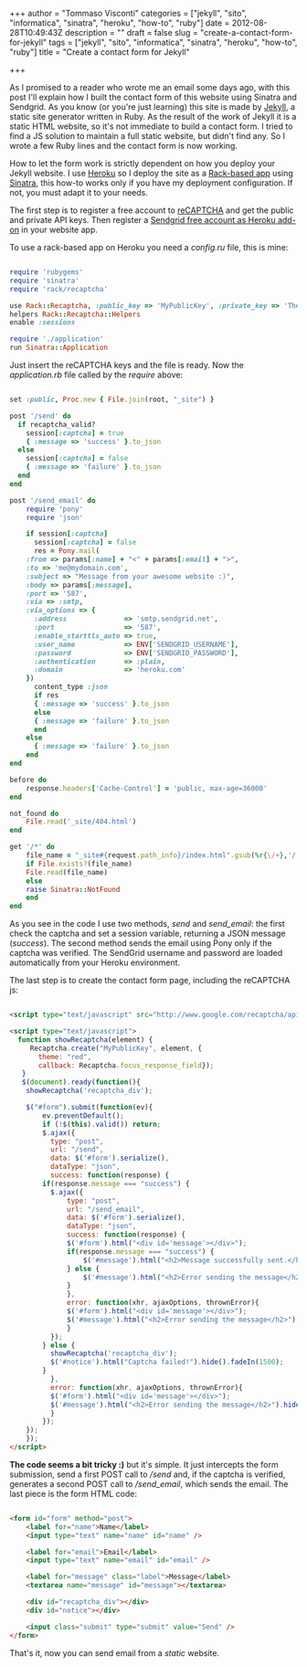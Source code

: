+++
author = "Tommaso Visconti"
categories = ["jekyll", "sito", "informatica", "sinatra", "heroku", "how-to", "ruby"]
date = 2012-08-28T10:49:43Z
description = ""
draft = false
slug = "create-a-contact-form-for-jekyll"
tags = ["jekyll", "sito", "informatica", "sinatra", "heroku", "how-to", "ruby"]
title = "Create a contact form for Jekyll"

+++



As I promised to a reader who wrote me an email some days ago, with this post I'll explain how I built the contact form of this website using Sinatra and Sendgrid. As you know (or you're just learning) this site is made by [Jekyll](https://github.com/mojombo/jekyll), a static site generator written in Ruby. As the result of the work of Jekyll it is a static HTML website, so it's not immediate to build a contact form. I tried to find a JS solution to maintain a full static website, but didn't find any. So I wrote a few Ruby lines and the contact form is now working.

How to let the form work is strictly dependent on how you deploy your Jekyll website. I use [Heroku](http://www.heroku.com/) so I deploy the site as a [Rack-based app](https://devcenter.heroku.com/articles/rack) using [Sinatra](http://www.sinatrarb.com/), this how-to works only if you have my deployment configuration. If not, you must adapt it to your needs.

The first step is to register a free account to [reCAPTCHA](http://www.google.com/recaptcha) and get the public and private API keys. Then register a [Sendgrid free account as Heroku add-on](https://devcenter.heroku.com/articles/sendgrid) in your website app.

To use a rack-based app on Heroku you need a *config.ru* file, this is mine:

```ruby

require 'rubygems'
require 'sinatra'
require 'rack/recaptcha'

use Rack::Recaptcha, :public_key => 'MyPublicKey', :private_key => 'TheS3cr3tS3cr3tKey'
helpers Rack::Recaptcha::Helpers
enable :sessions

require './application'
run Sinatra::Application

```


Just insert the reCAPTCHA keys and the file is ready. Now the *application.rb* file called by the *require* above:

```ruby

set :public, Proc.new { File.join(root, "_site") }

post '/send' do
  if recaptcha_valid?
    session[:captcha] = true
    { :message => 'success' }.to_json
  else
    session[:captcha] = false
    { :message => 'failure' }.to_json
  end
end

post '/send_email' do
    require 'pony'
    require 'json'

    if session[:captcha]
      session[:captcha] = false
      res = Pony.mail(
	:from => params[:name] + "<" + params[:email] + ">",
	:to => 'me@mydomain.com',
	:subject => "Message from your awesome website :)",
	:body => params[:message],
	:port => '587',
	:via => :smtp,
	:via_options => {
	  :address              => 'smtp.sendgrid.net',
	  :port                 => '587',
	  :enable_starttls_auto => true,
	  :user_name            => ENV['SENDGRID_USERNAME'],
	  :password             => ENV['SENDGRID_PASSWORD'],
	  :authentication       => :plain,
	  :domain               => 'heroku.com'
	})
      content_type :json
      if res
	  { :message => 'success' }.to_json
      else
	  { :message => 'failure' }.to_json
      end
    else
      { :message => 'failure' }.to_json
    end
end

before do
    response.headers['Cache-Control'] = 'public, max-age=36000'
end

not_found do
    File.read('_site/404.html')
end

get '/*' do
    file_name = "_site#{request.path_info}/index.html".gsub(%r{\/+},'/')
    if File.exists?(file_name)
	File.read(file_name)
    else
	raise Sinatra::NotFound
    end
end

```


As you see in the code I use two methods, *send* and *send_email*: the first check the captcha and set a session variable, returning a JSON message (*success*). The second method sends the email using Pony only if the captcha was verified.
The SendGrid username and password are loaded automatically from your Heroku environment.

The last step is to create the contact form page, including the reCAPTCHA js:

```html

<script type="text/javascript" src="http://www.google.com/recaptcha/api/js/recaptcha_ajax.js"></script>

<script type="text/javascript">
  function showRecaptcha(element) {
     Recaptcha.create("MyPublicKey", element, {
       theme: "red",
       callback: Recaptcha.focus_response_field});
   }
   $(document).ready(function(){
	showRecaptcha('recaptcha_div');

	$("#form").submit(function(ev){
	    ev.preventDefault();
	    if (!$(this).valid()) return;
	    $.ajax({
	      type: "post",
	      url: "/send",
	      data: $('#form').serialize(),
	      dataType: "json",
	      success: function(response) {
		if(response.message === "success") {
		  $.ajax({
		      type: "post",
		      url: "/send_email",
		      data: $('#form').serialize(),
		      dataType: "json",
		      success: function(response) {
			  $('#form').html("<div id='message'></div>");
			  if(response.message === "success") {
			      $('#message').html("<h2>Message successfully sent.</h2>").hide().fadeIn(1500);
			  } else {
			      $('#message').html("<h2>Error sending the message</h2>").hide().fadeIn(1500);
			  }
		      },
		      error: function(xhr, ajaxOptions, thrownError){
			  $('#form').html("<div id='message'></div>");
			  $('#message').html("<h2>Error sending the message</h2>").hide().fadeIn(1500);
		      }
		  });
		} else {
		  showRecaptcha('recaptcha_div');
		  $('#notice').html("Captcha failed!").hide().fadeIn(1500);
		}
	      },
	      error: function(xhr, ajaxOptions, thrownError){
		  $('#form').html("<div id='message'></div>");
		  $('#message').html("<h2>Error sending the message</h2>").hide().fadeIn(1500);
	      }
	    });
	});
    });
</script>

```


**The code seems a bit tricky :)** but it's simple. It just intercepts the form submission, send a first POST call to */send* and, if the captcha is verified, generates a second POST call to */send_email*, which sends the email.
The last piece is the form HTML code:

```html

<form id="form" method="post">
	<label for="name">Name</label>
	<input type="text" name="name" id="name" />

	<label for="email">Email</label>
	<input type="text" name="email" id="email" />

	<label for="message" class="label">Message</label>
	<textarea name="message" id="message"></textarea>

	<div id="recaptcha_div"></div>
	<div id="notice"></div>

	<input class="submit" type="submit" value="Send" />
</form>

```


That's it, now you can send email from a *static* website.
